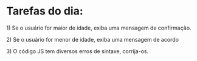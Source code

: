 # Tarefas do dia:
<p>1) Se o usuário for maior de idade, exiba uma mensagem de confirmação.</p>
<p>2) Se o usuário for menor de idade, exiba uma mensagem de acordo</p>
<p>3) O código JS tem diversos erros de sintaxe, corrija-os.</p>
